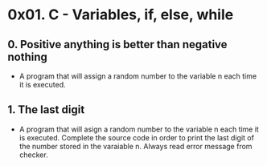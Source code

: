 # 0x01. C - Variables, if, else, while
## 0. Positive anything is better than negative nothing
* A program that will assign a random number to the variable n each time it is executed.
## 1. The last digit
* A program that will asign a random number to the variable n each time it is executed. Complete the source code in order to print the last digit of the number stored in the varaiable n. Always read error message from checker.


